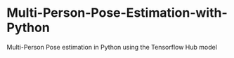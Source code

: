 # Multi-Person-Pose-Estimation-with-Python
Multi-Person Pose estimation in Python using the Tensorflow Hub model

